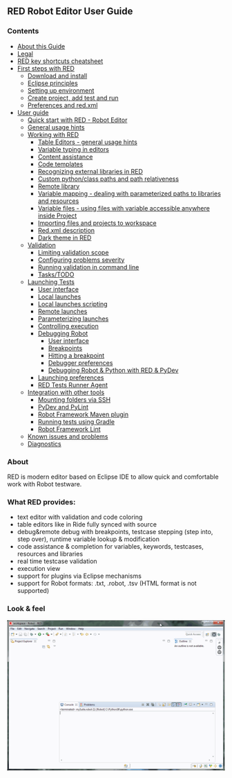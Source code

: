<html>
<head>
<link href="PLUGINS_ROOT/org.robotframework.ide.eclipse.main.plugin.doc.user/help/style.css" rel="stylesheet" type="text/css"/>
</head>
<body>
<h2>RED Robot Editor User Guide</h2>
<h3>Contents</h3>
<ul>
<li><a href="../../help/about.html">About this Guide</a>
</li>
<li><a href="../../help/legal.html">Legal</a>
</li>
<li><a href="../../help/keys.html">RED key shortcuts cheatsheet</a>
</li>
<li><a href="../../help/first_steps/first_steps.html">First steps with RED</a>
<ul>
<li><a href="../../help/first_steps/download_install.html">Download and install</a>
</li>
<li><a href="../../help/first_steps/eclipse_principles.html">Eclipse principles</a>
</li>
<li><a href="../../help/first_steps/setting_up_environment.html">Setting up environment</a>
</li>
<li><a href="../../help/first_steps/create_run.html">Create project, add test and run</a>
</li>
<li><a href="../../help/first_steps/preferences_misc.html">Preferences and red.xml</a>
</li>
</ul></li>
<li><a href="../../help/user_guide/user_guide.html">User guide</a>
<ul>
<li><a href="../../help/user_guide/quick_start.html">Quick start with RED - Robot Editor</a>
</li>
<li><a href="../../help/user_guide/general.html">General usage hints</a>
</li>
<li><a href="../../help/user_guide/working_with_RED.html">Working with RED</a>
<ul>
<li><a href="../../help/user_guide/working_with_RED/table_general.html">Table Editors - general usage hints</a>
</li>
<li><a href="../../help/user_guide/working_with_RED/variable_typing.html">Variable typing in editors</a>
</li>
<li><a href="../../help/user_guide/working_with_RED/content_assist.html">Content assistance</a>
</li>
<li><a href="../../help/user_guide/working_with_RED/code_templates.html">Code templates</a>
</li>
<li><a href="../../help/user_guide/working_with_RED/libs.html">Recognizing external libraries in RED</a>
</li>
<li><a href="../../help/user_guide/working_with_RED/custom_paths_relatve.html">Custom python/class paths and path relativeness</a>
</li>
<li><a href="../../help/user_guide/working_with_RED/remote_library.html">Remote library</a>
</li>
<li><a href="../../help/user_guide/working_with_RED/variable_mapping.html">Variable mapping - dealing with parameterized paths to libraries and resources</a>
</li>
<li><a href="../../help/user_guide/working_with_RED/variable_files.html">Variable files - using files with variable accessible anywhere inside Project</a>
</li>
<li><a href="../../help/user_guide/working_with_RED/importing.html">Importing files and projects to workspace</a>
</li>
<li><a href="../../help/user_guide/working_with_RED/red_xml.html">Red.xml description</a>
</li>
<li><a href="../../help/user_guide/working_with_RED/dark_theme.html">Dark theme in RED</a>
</li>
</ul></li>
<li><a href="../../help/user_guide/validation.html">Validation</a>
<ul>
<li><a href="../../help/user_guide/validation/scope.html">Limiting validation scope</a>
</li>
<li><a href="../../help/user_guide/validation/validation_preferences.html">Configuring problems severity</a>
</li>
<li><a href="../../help/user_guide/validation/headless.html">Running validation in command line</a>
</li>
<li><a href="../../help/user_guide/validation/tasks.html">Tasks/TODO</a>
</li>
</ul></li>
<li><a href="../../help/user_guide/launching.html">Launching Tests</a>
<ul>
<li><a href="../../help/user_guide/launching/ui_elements.html">User interface</a>
</li>
<li><a href="../../help/user_guide/launching/local_launch.html">Local launches</a>
</li>
<li><a href="../../help/user_guide/launching/local_launch_scripting.html">Local launches scripting</a>
</li>
<li><a href="../../help/user_guide/launching/remote_launch.html">Remote launches</a>
</li>
<li><a href="../../help/user_guide/launching/string_substitution.html">Parameterizing launches</a>
</li>
<li><a href="../../help/user_guide/launching/exec_control.html">Controlling execution</a>
</li>
<li><a href="../../help/user_guide/launching/debug.html">Debugging Robot</a>
<ul>
<li><a href="../../help/user_guide/launching/debug/ui_elements.html">User interface</a>
</li>
<li><a href="../../help/user_guide/launching/debug/breakpoints.html">Breakpoints</a>
</li>
<li><a href="../../help/user_guide/launching/debug/hitting_a_breakpoint.html">Hitting a breakpoint</a>
</li>
<li><a href="../../help/user_guide/launching/debug/preferences.html">Debugger preferences</a>
</li>
<li><a href="../../help/user_guide/launching/debug/robot_python_debug.html">Debugging Robot &amp; Python with RED &amp; PyDev</a>
</li>
</ul></li>
<li><a href="../../help/user_guide/launching/launch_prefs.html">Launching preferences</a>
</li>
<li><a href="../../help/user_guide/launching/red_agent.html">RED Tests Runner Agent</a>
</li>
</ul></li>
<li><a href="../../help/user_guide/tools_integration.html">Integration with other tools</a>
<ul>
<li><a href="../../help/user_guide/tools_integration/virtual_folders.html">Mounting folders via SSH</a>
</li>
<li><a href="../../help/user_guide/tools_integration/red_pylint.html">PyDev and PyLint</a>
</li>
<li><a href="../../help/user_guide/tools_integration/maven.html">Robot Framework Maven plugin</a>
</li>
<li><a href="../../help/user_guide/tools_integration/gradle.html">Running tests using Gradle</a>
</li>
<li><a href="../../help/user_guide/tools_integration/rflint.html">Robot Framework Lint</a>
</li>
</ul></li>
<li><a href="../../help/user_guide/known_issues.html">Known issues and problems</a>
</li>
<li><a href="../../help/user_guide/diagnostics.html">Diagnostics</a>
</li>
</ul></li>
</ul>
<h3>About</h3>
<p>RED is modern editor based on Eclipse IDE to allow quick and
		comfortable work with Robot testware.</p>
<h3>What RED provides:</h3>
<ul>
<li>text editor with validation and code coloring</li>
<li>table editors like in Ride fully synced with source</li>
<li>debug&amp;remote debug with breakpoints, testcase stepping
			(step into, step over), runtime variable lookup &amp; modification</li>
<li>code assistance &amp; completion for variables, keywords,
			testcases, resources and libraries</li>
<li>real time testcase validation</li>
<li>execution view</li>
<li>support for plugins via Eclipse mechanisms</li>
<li>support for Robot formats: .txt, .robot, .tsv (HTML format is
			not supported)</li>
</ul>
<h3>Look &amp; feel</h3>
<img src="images/basic_run.gif"/></body></html>